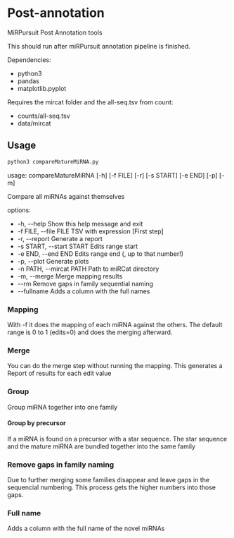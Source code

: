 # Post-annotation
MiRPursuit Post Annotation tools

This should run after miRPursuit annotation pipeline is finished. 

Dependencies:
- python3
- pandas
- matplotlib.pyplot

Requires the mircat folder and the all-seq.tsv from count:
- counts/all-seq.tsv
- data/mircat

## Usage

```bash
python3 compareMatureMiRNA.py
```

usage: compareMatureMiRNA [-h] [-f FILE] [-r] [-s START] [-e END] [-p]
                          [-m]

Compare all miRNAs against themselves

options:
-  -h, --help              Show this help message and exit
-  -f FILE, --file FILE    TSV with expression [First step]
-  -r, --report            Generate a report
-  -s START, --start START
                           Edits range start
-  -e END, --end END       Edits range end (<exclusive>, up to that number!)
-  -p, --plot              Generate plots
-  -n PATH, --mircat PATH  Path to miRCat directory
-  -m, --merge             Merge mapping results
-  --rm                    Remove gaps in family sequential naming
-  --fullname              Adds a column with the full names


### Mapping
With -f it does the mapping of each miRNA against the others. The default range is 0 to 1 (edits=0) and does the merging afterward.

### Merge
You can do the merge step without running the mapping. This generates a Report of results for each edit value

### Group
Group miRNA together into one family

#### Group by precursor
If a miRNA is found on a precursor with a star sequence. The star sequence and the mature miRNA are bundled together into the same family

### Remove gaps in family naming
Due to further merging some families disappear and leave gaps in the sequencial numbering. This process gets the higher numbers into those gaps. 

### Full name
Adds a column with the full name of the novel miRNAs


